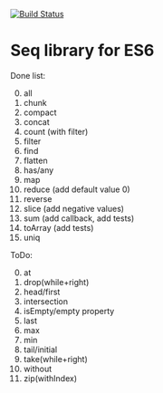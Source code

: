 [![Build Status](https://travis-ci.org/krikus/es6seq.svg?branch=master)](https://travis-ci.org/krikus/es6seq)

# Seq library for ES6

Done list:

0. all
0. chunk
0. compact
0. concat
0. count (with filter)
0. filter
0. find
0. flatten
0. has/any
0. map
0. reduce (add default value 0)
0. reverse
0. slice (add negative values)
0. sum (add callback, add tests)
0. toArray (add tests)
0. uniq

ToDo:

0. at
0. drop(while+right)
0. head/first
0. intersection
0. isEmpty/empty property
0. last
0. max
0. min
0. tail/initial
0. take(while+right)
0. without
0. zip(withIndex)

